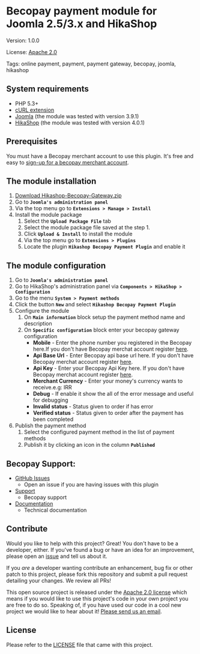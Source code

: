 Becopay payment module for Joomla 2.5/3.x and HikaShop
====================

Version: 1.0.0

License: [Apache 2.0](https://opensource.org/licenses/Apache-2.0)

Tags: online payment, payment, payment gateway, becopay, joomla, hikashop

## System requirements

* PHP 5.3+
* [cURL extension](http://php.net/manual/en/book.curl.php)
* [Joomla](http://www.joomla.org/download.html) (the module was tested with version 3.9.1)
* [HikaShop](https://www.hikashop.com/) (the module was tested with version 4.0.1)


## Prerequisites


You must have a Becopay merchant account to use this plugin.  It's free and easy to [sign-up for a becopay merchant account](https://becopay.com/en/merchant-register/).


## The module installation

1. [Download Hikashop-Becopay-Gateway.zip](https://github.com/becopay/Hikashop-Becopay-Gateway/blob/master/Hikashop-Becopay-Gateway.zip?raw=true)
2. Go to __`Joomla's administration panel`__
3. Via the top menu go to __`Extensions > Manage > Install`__
4. Install the module package
	1. Select the __`Upload Package File`__ tab
	2. Select the module package file saved at the step 1.
  	3. Click __`Upload & Install`__ to install the module
  	4. Via the top menu go to __`Extensions > Plugins`__
  	5. Locate the plugin __`Hikashop Becopay Payment Plugin`__ and enable it

## The module configuration

1. Go to __`Joomla's administration panel`__
2. Go to HikaShop's administration panel via __`Components > HikaShop > Configuration`__
3. Go to the menu  __`System > Payment methods`__
4. Click the button __`New`__ and select __`Hikashop Becopay Payment Plugin`__
5. Configure the module
    1. On __`Main information`__ block setup the payment method name and description
    2. On __`Specific configuration`__ block enter your becopay gateway configuration
    	* __Mobile__  - Enter the phone number you registered in the Becopay here.If you don't have Becopay merchat account register [here](https://becopay.com/en/merchant-register/).
		* __Api Base Url__  - Enter Becopay api base url here. If you don't have Becopay merchat account register [here](https://becopay.com/en/merchant-register/).
		* __Api Key__  - Enter your Becopay Api Key here. If you don't have Becopay merchat account register [here](https://becopay.com/en/merchant-register/).
		* __Merchant Currency__ - Enter your money's currency wants to receive.e.g: IRR
		* __Debug__ - If enable it show the all of the error message and useful for debugging
		* __Invalid status__ - Status given to order if has error
		* __Verified status__ - Status given to order after the payment has been completed
6. Publish the payment method
    1. Select the configured payment method in the list of payment methods
	2. Publish it by clicking an icon in the column __`Published`__



## Becopay Support:

* [GitHub Issues](https://github.com/becopay/Hikashop-Becopay-Gateway/issues)
  * Open an issue if you are having issues with this plugin
* [Support](https://becopay.com/en/support/#contact-us)
  * Becopay support
* [Documentation](https://becopay.com/en/io#api)
  * Technical documentation

## Contribute

Would you like to help with this project?  Great!  You don't have to be a developer, either.  If you've found a bug or have an idea for an improvement, please open an [issue](https://github.com/becopay/Hikashop-Becopay-Gateway/issues) and tell us about it.

If you *are* a developer wanting contribute an enhancement, bug fix or other patch to this project, please fork this repository and submit a pull request detailing your changes. We review all PRs!

This open source project is released under the [Apache 2.0 license](https://opensource.org/licenses/Apache-2.0) which means if you would like to use this project's code in your own project you are free to do so.  Speaking of, if you have used our code in a cool new project we would like to hear about it!  [Please send us an email](mailto:io@becopay.com).

## License

Please refer to the [LICENSE](https://opensource.org/licenses/Apache-2.0) file that came with this project.